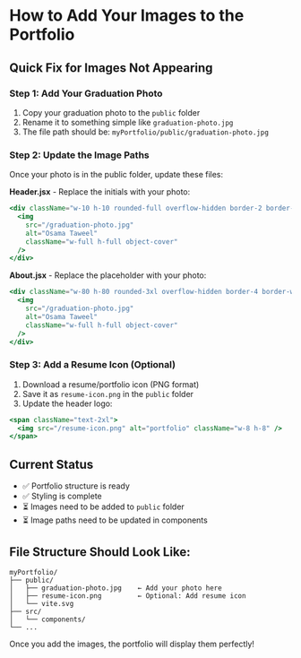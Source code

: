 # How to Add Your Images to the Portfolio

## Quick Fix for Images Not Appearing

### Step 1: Add Your Graduation Photo
1. Copy your graduation photo to the `public` folder
2. Rename it to something simple like `graduation-photo.jpg`
3. The file path should be: `myPortfolio/public/graduation-photo.jpg`

### Step 2: Update the Image Paths
Once your photo is in the public folder, update these files:

**Header.jsx** - Replace the initials with your photo:
```jsx
<div className="w-10 h-10 rounded-full overflow-hidden border-2 border-warm-taupe">
  <img 
    src="/graduation-photo.jpg"
    alt="Osama Taweel"
    className="w-full h-full object-cover"
  />
</div>
```

**About.jsx** - Replace the placeholder with your photo:
```jsx
<div className="w-80 h-80 rounded-3xl overflow-hidden border-4 border-warm-taupe/30 shadow-2xl shadow-charcoal/50">
  <img 
    src="/graduation-photo.jpg" 
    alt="Osama Taweel" 
    className="w-full h-full object-cover"
  />
</div>
```

### Step 3: Add a Resume Icon (Optional)
1. Download a resume/portfolio icon (PNG format)
2. Save it as `resume-icon.png` in the `public` folder
3. Update the header logo:
```jsx
<span className="text-2xl">
  <img src="/resume-icon.png" alt="portfolio" className="w-8 h-8" />
</span>
```

## Current Status
- ✅ Portfolio structure is ready
- ✅ Styling is complete
- ⏳ Images need to be added to `public` folder
- ⏳ Image paths need to be updated in components

## File Structure Should Look Like:
```
myPortfolio/
├── public/
│   ├── graduation-photo.jpg    ← Add your photo here
│   ├── resume-icon.png         ← Optional: Add resume icon
│   └── vite.svg
├── src/
│   └── components/
└── ...
```

Once you add the images, the portfolio will display them perfectly! 